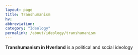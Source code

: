 ```yaml
---
layout: page
title: Transhumanism
hv: 
abbreviation: 
category: "Ideology"
permalink: /about/ideology/transhumanism
---
```


**Transhumanism in Hverland** is a political and social ideology 
